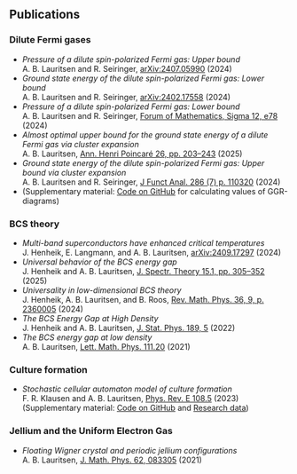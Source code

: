 ## Publications  

### Dilute Fermi gases 

 - *Pressure of a dilute spin-polarized Fermi gas: Upper bound*   
A. B. Lauritsen and R. Seiringer, [arXiv:2407.05990](https://doi.org/10.48550/arXiv.2407.05990) (2024)     
 - *Ground state energy of the dilute spin-polarized Fermi gas: Lower bound*    
A. B. Lauritsen and R. Seiringer, [arXiv:2402.17558](https://doi.org/10.48550/arXiv.2402.17558) (2024)   
 - *Pressure of a dilute spin-polarized Fermi gas: Lower bound*   
A. B. Lauritsen and R. Seiringer, [Forum of Mathematics, Sigma 12, e78](https://doi.org/10.1017/fms.2024.56) (2024)      
 - *Almost optimal upper bound for the ground state energy of a dilute Fermi gas via cluster expansion*    
A. B. Lauritsen, [Ann. Henri Poincaré 26, pp. 203–243](https://doi.org/10.1007/s00023-024-01450-1) (2025) 
 - *Ground state energy of the dilute spin-polarized Fermi gas: Upper bound via cluster expansion*    
A. B. Lauritsen and R. Seiringer, [J Funct Anal. 286 (7) p. 110320](https://doi.org/10.1016/j.jfa.2024.110320) (2024)    
 - (Supplementary material: [Code on GitHub](https://github.com/ABLauritsen/GGR-Diagrams) for calculating values of GGR-diagrams)

### BCS theory  

 - *Multi-band superconductors have enhanced critical temperatures*    
J. Henheik, E. Langmann, and A. B. Lauritsen, [arXiv:2409.17297](https://doi.org/10.48550/arXiv.2409.17297) (2024)    
 - *Universal behavior of the BCS energy gap*     
J. Henheik and A. B. Lauritsen, [J. Spectr. Theory 15.1, pp. 305–352](https://doi.org/10.4171/jst/540) (2025)   
 - *Universality in low-dimensional BCS theory*     
J. Henheik, A. B. Lauritsen, and B. Roos, [Rev. Math. Phys. 36, 9, p. 2360005](https://doi.org/10.1142/S0129055X2360005X) (2024)   
 - *The BCS Energy Gap at High Density*     
J. Henheik and A. B. Lauritsen, [J. Stat. Phys. 189, 5](https://doi.org/10.1007/s10955-022-02965-9) (2022)  
 - *The BCS energy gap at low density*    
A. B. Lauritsen, [Lett. Math. Phys. 111.20](https://doi.org/10.1007/s11005-021-01358-5) (2021)

### Culture formation

 - *Stochastic cellular automaton model of culture formation*  
F. R. Klausen and A. B. Lauritsen, [Phys. Rev. E 108.5](https://doi.org/10.1103/PhysRevE.108.054307) (2023)   
(Supplementary material: [Code on GitHub](https://github.com/FrederikRavnKlausen/model-for-culture-formation) and [Research data](https://doi.org/10.15479/AT:ISTA:12869))

### Jellium and the Uniform Electron Gas

 - *Floating Wigner crystal and periodic jellium configurations*    
A. B. Lauritsen, [J. Math. Phys. 62, 083305](https://doi.org/10.1063/5.0053494) (2021)
